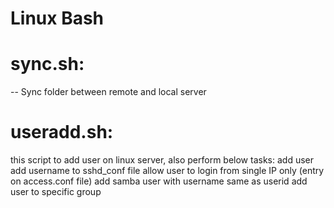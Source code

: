 # Linux  Bash

# sync.sh:

-- Sync folder between remote and local server

# useradd.sh:
this script to add user on linux server, also perform below tasks:
add user
add username to sshd_conf file
allow user to login from single IP only (entry on access.conf file)
add samba user with username same as userid
add user to specific group
